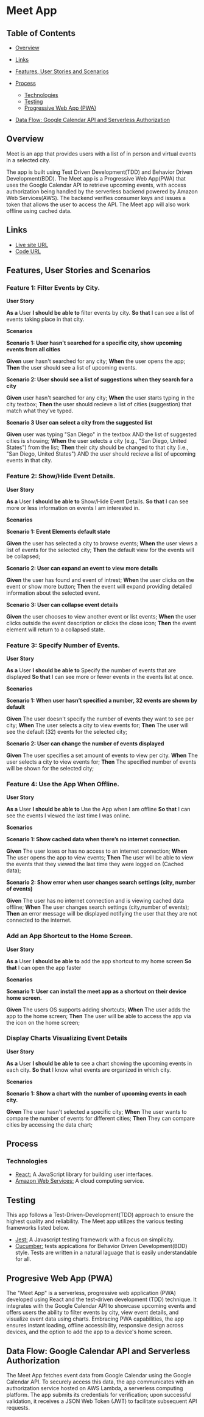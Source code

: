 # Meet App

## Table of Contents

- [Overview](#overview)
- [Links](#links)
- [Features, User Stories and Scenarios](#features-user-stories-and-scenarios)
- [Process](#process)

  - [Technologies](#technologies)
  - [Testing](#testing)
  - [Progressive Web App (PWA)](#Progressive-web-app-pwa)

- [Data Flow: Google Calendar API and Serverless Authorization](#data-flow-google-calendar-api-and-serverless-authorization)

## Overview

Meet is an app that provides users with a list of in person and virtual events in a selected city.

The app is built using Test Driven Development(TDD) and Behavior Driven Development(BDD). The Meet app is a Progressive Web App(PWA) that uses the Google Calendar API to retrieve upcoming events, with access authorization being handled by the serverless backend powered by Amazon Web Services(AWS). The backend verifies consumer keys and issues a token that allows the user to access the API. The Meet app will also work offline using cached data.

## Links

- [Live site URL](https://wmsanders85.github.io/meet/)
- [Code URL](https://github.com/WMSANDERS85/meet)

## Features, User Stories and Scenarios

### Feature 1: Filter Events by City.

**User Story**

**As a** User
**I should be able to** filter events by city.
**So that** I can see a list of events taking place in that city.

**Scenarios**

**Scenario 1: User hasn't searched for a specific city, show upcoming events from all cities**

**Given** user hasn't searched for any city;
**When** the user opens the app;
**Then** the user should see a list of upcoming events.

**Scenario 2: User should see a list of suggestions when they search for a city**

**Given** user hasn't searched for any city;
**When** the user starts typing in the city textbox;
**Then** the user should recieve a list of cities (suggestion) that match what they've typed.

**Scenario 3 User can select a city from the suggested list**

**Given** user was typing "San Diego" in the textbox AND the list of suggested cities is showing;
**When** the user selects a city (e.g., "San Diego, United States") from the list;
**Then** their city should be changed to that city (i.e., "San Diego, United States") AND the user should recieve a list of upcoming events in that city.

### Feature 2: Show/Hide Event Details.

**User Story**

**As a** User
**I should be able to** Show/Hide Event Details.
**So that** I can see more or less information on events I am interested in.

**Scenarios**

**Scenario 1: Event Elements default state**

**Given** the user has selected a city to browse events;
**When** the user views a list of events for the selected city;
**Then** the default view for the events will be collapsed;

**Scenario 2: User can expand an event to view more details**

**Given** the user has found and event of intrest;
**When** the user clicks on the event or show more button;
**Then** the event will expand providing detailed information about the selected event.

**Scenario 3: User can collapse event details**

**Given** the user chooses to view another event or list events;
**When** the user clicks outside the event description or clicks the close icon;
**Then** the event element will return to a collapsed state.

### Feature 3: Specify Number of Events.

**User Story**

**As a** User
**I should be able to** Specify the number of events that are displayed
**So that** I can see more or fewer events in the events list at once.

**Scenarios**

**Scenario 1: When user hasn’t specified a number, 32 events are shown by default**

**Given** The user doesn't specify the number of events they want to see per city;
**When** The user selects a city to view events for;
**Then** The user will see the default (32) events for the selected city;

**Scenario 2: User can change the number of events displayed**

**Given** The user specifies a set amount of events to view per city.
**When** The user selects a city to view events for;
**Then** The specified number of events will be shown for the selected city;

### Feature 4: Use the App When Offline.

**User Story**

**As a** User
**I should be able to** Use the App when I am offline
**So that** I can see the events I viewed the last time I was online.

**Scenarios**

**Scenario 1: Show cached data when there’s no internet connection.**

**Given** The user loses or has no access to an internet connection;
**When** The user opens the app to view events;
**Then** The user will be able to view the events that they viewed the last time they were logged on (Cached data);

**Scenario 2: Show error when user changes search settings (city, number of events)**

**Given** The user has no internet connection and is viewing cached data offline;
**When** The user changes search settings (city,number of events);
**Then** an error message will be displayed notifying the user that they are not connected to the internet.

### Add an App Shortcut to the Home Screen.

**User Story**

**As a** User
**I should be able to** add the app shortcut to my home screen
**So that** I can open the app faster

**Scenarios**

**Scenario 1: User can install the meet app as a shortcut on their device home screen.**

**Given** The users OS supports adding shortcuts;
**When** The user adds the app to the home screen;
**Then** The user will be able to access the app via the icon on the home screen;

### Display Charts Visualizing Event Details

**User Story**

**As a** User
**I should be able to** see a chart showing the upcoming events in each city.
**So that** I know what events are organized in which city.

**Scenarios**

**Scenario 1: Show a chart with the number of upcoming events in each city.**

**Given** The user hasn't selected a specific city;
**When** The user wants to compare the number of events for different cities;
**Then** They can compare cities by accessing the data chart;

## Process

### Technologies

- [React:](https://react.dev/) A JavaScript library for building user interfaces.
- [Amazon Web Services:](https://aws.amazon.com/) A cloud computing service.

## Testing

This app follows a Test-Driven-Development(TDD) approach to ensure the highest quality and reliability. The Meet app utilizes the various testing frameworks listed below.

- [Jest:](https://jestjs.io/) A Javascript testing framework with a focus on simplicity.
- [Cucumber:](https://cucumber.io/) tests appications for Behavior Driven Development(BDD) style. Tests are written in a natural laguage that is easily understandable for all.

## Progresive Web App (PWA)

The "Meet App" is a serverless, progressive web application (PWA) developed using React and the test-driven development (TDD) technique. It integrates with the Google Calendar API to showcase upcoming events and offers users the ability to filter events by city, view event details, and visualize event data using charts. Embracing PWA capabilities, the app ensures instant loading, offline accessibility, responsive design across devices, and the option to add the app to a device's home screen.

## Data Flow: Google Calendar API and Serverless Authorization

The Meet App fetches event data from Google Calendar using the Google Calendar API. To securely access this data, the app communicates with an authorization service hosted on AWS Lambda, a serverless computing platform. The app submits its credentials for verification; upon successful validation, it receives a JSON Web Token (JWT) to facilitate subsequent API requests.
